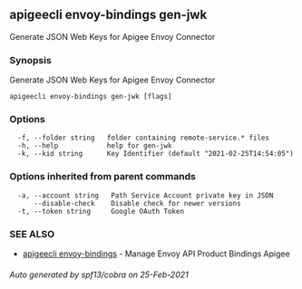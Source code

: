 ## apigeecli envoy-bindings gen-jwk

Generate JSON Web Keys for Apigee Envoy Connector

### Synopsis

Generate JSON Web Keys for Apigee Envoy Connector

```
apigeecli envoy-bindings gen-jwk [flags]
```

### Options

```
  -f, --folder string   folder containing remote-service.* files
  -h, --help            help for gen-jwk
  -k, --kid string      Key Identifier (default "2021-02-25T14:54:05")
```

### Options inherited from parent commands

```
  -a, --account string   Path Service Account private key in JSON
      --disable-check    Disable check for newer versions
  -t, --token string     Google OAuth Token
```

### SEE ALSO

* [apigeecli envoy-bindings](apigeecli_envoy-bindings.md)	 - Manage Envoy API Product Bindings Apigee

###### Auto generated by spf13/cobra on 25-Feb-2021
